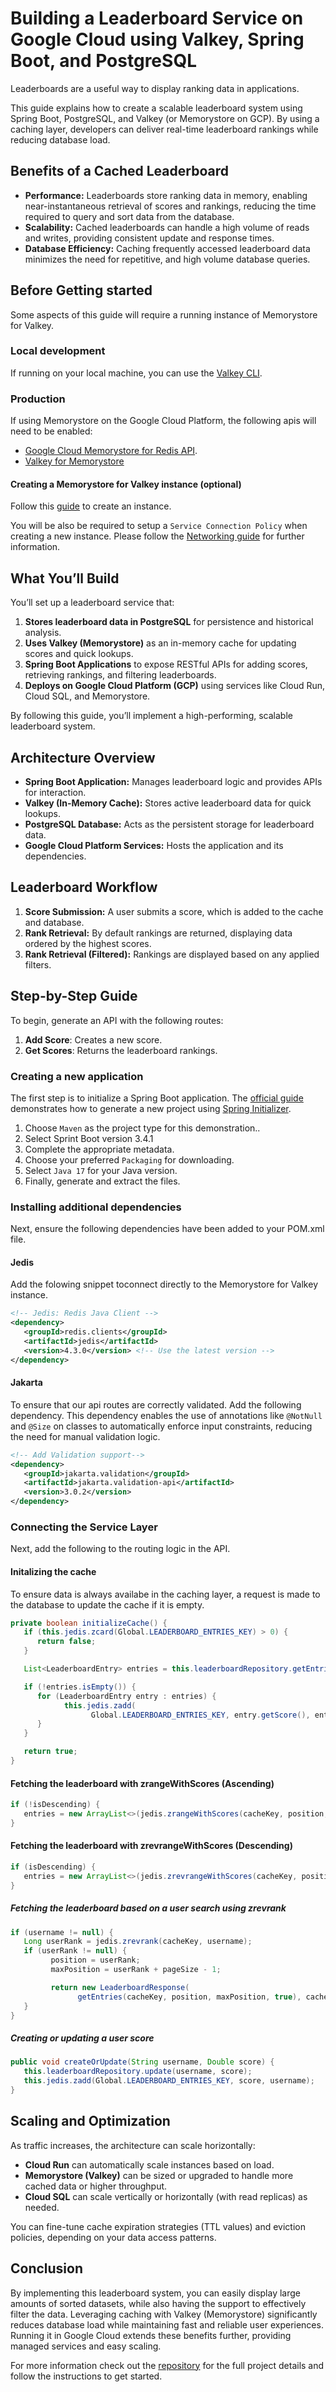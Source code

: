 # Building a Leaderboard Service on Google Cloud using Valkey, Spring Boot, and PostgreSQL

Leaderboards are a useful way to display ranking data in applications.

This guide explains how to create a scalable leaderboard system using Spring Boot, PostgreSQL, and Valkey (or Memorystore on GCP). By using a caching layer, developers can deliver real-time leaderboard rankings while reducing database load.

## Benefits of a Cached Leaderboard

- **Performance:** Leaderboards store ranking data in memory, enabling near-instantaneous retrieval of scores and rankings, reducing the time required to query and sort data from the database.
- **Scalability:** Cached leaderboards can handle a high volume of reads and writes, providing consistent update and response times.
- **Database Efficiency:** Caching frequently accessed leaderboard data minimizes the need for repetitive, and high volume database queries.

## Before Getting started

Some aspects of this guide will require a running instance of Memorystore for Valkey.

### Local development

If running on your local machine, you can use the [Valkey CLI](https://valkey.io/topics/cli/).

### Production

If using Memorystore on the Google Cloud Platform, the following apis will need to be enabled:

- [Google Cloud Memorystore for Redis API](https://console.cloud.google.com/marketplace/product/google/redis.googleapis.com).
- [Valkey for Memorystore](https://console.cloud.google.com/memorystore/valkey/instances)

#### Creating a Memorystore for Valkey instance (optional)

Follow this [guide](https://cloud.google.com/memorystore/docs/valkey/create-instances) to create an instance.

You will be also be required to setup a `Service Connection Policy` when creating a new instance. Please follow the [Networking guide](https://cloud.google.com/memorystore/docs/valkey/networking) for further information.

## What You’ll Build

You’ll set up a leaderboard service that:

1. **Stores leaderboard data in PostgreSQL** for persistence and historical analysis.
2. **Uses Valkey (Memorystore)** as an in-memory cache for updating scores and quick lookups.
3. **Spring Boot Applications** to expose RESTful APIs for adding scores, retrieving rankings, and filtering leaderboards.
4. **Deploys on Google Cloud Platform (GCP)** using services like Cloud Run, Cloud SQL, and Memorystore.

By following this guide, you’ll implement a high-performing, scalable leaderboard system.

## Architecture Overview

- **Spring Boot Application:** Manages leaderboard logic and provides APIs for interaction.
- **Valkey (In-Memory Cache):** Stores active leaderboard data for quick lookups.
- **PostgreSQL Database:** Acts as the persistent storage for leaderboard data.
- **Google Cloud Platform Services:** Hosts the application and its dependencies.

## Leaderboard Workflow

1. **Score Submission:** A user submits a score, which is added to the cache and database.
2. **Rank Retrieval:** By default rankings are returned, displaying data ordered by the highest scores.
3. **Rank Retrieval (Filtered):** Rankings are displayed based on any applied filters.

## Step-by-Step Guide

To begin, generate an API with the following routes:

1. **Add Score**: Creates a new score.
2. **Get Scores**: Returns the leaderboard rankings.

### Creating a new application

The first step is to initialize a Spring Boot application. The [official guide](https://spring.io/guides/gs/spring-boot) demonstrates how to generate a new project using [Spring Initializer](https://start.spring.io/).

1. Choose `Maven` as the project type for this demonstration..
2. Select Sprint Boot version 3.4.1
3. Complete the appropriate metadata.
4. Choose your preferred `Packaging` for downloading.
5. Select `Java 17` for your Java version.
6. Finally, generate and extract the files.

### Installing additional dependencies

Next, ensure the following dependencies have been added to your POM.xml file.

#### Jedis

Add the folowing snippet toconnect directly to the Memorystore for Valkey instance.

```xml
<!-- Jedis: Redis Java Client -->
<dependency>
   <groupId>redis.clients</groupId>
   <artifactId>jedis</artifactId>
   <version>4.3.0</version> <!-- Use the latest version -->
</dependency>
```

#### Jakarta

To ensure that our api routes are correctly validated. Add the following dependency.
This dependency enables the use of annotations like `@NotNull` and `@Size` on classes to automatically enforce input constraints, reducing the need for manual validation logic.

```xml
<!-- Add Validation support-->
<dependency>
   <groupId>jakarta.validation</groupId>
   <artifactId>jakarta.validation-api</artifactId>
   <version>3.0.2</version>
</dependency>
```

### Connecting the Service Layer

Next, add the following to the routing logic in the API.

#### Initalizing the cache

To ensure data is always availabe in the caching layer, a request is made to the database to update the cache if it is empty.

```java
private boolean initializeCache() {
   if (this.jedis.zcard(Global.LEADERBOARD_ENTRIES_KEY) > 0) {
      return false;
   }

   List<LeaderboardEntry> entries = this.leaderboardRepository.getEntries();

   if (!entries.isEmpty()) {
      for (LeaderboardEntry entry : entries) {
            this.jedis.zadd(
                  Global.LEADERBOARD_ENTRIES_KEY, entry.getScore(), entry.getUsername());
      }
   }

   return true;
}

```

#### Fetching the leaderboard with zrangeWithScores (Ascending)

```java
if (!isDescending) {
   entries = new ArrayList<>(jedis.zrangeWithScores(cacheKey, position, maxPosition));
}
```

#### Fetching the leaderboard with zrevrangeWithScores (Descending)

```java
if (isDescending) {
   entries = new ArrayList<>(jedis.zrevrangeWithScores(cacheKey, position, maxPosition));
}
```

##### Fetching the leaderboard based on a user search using zrevrank

```java
if (username != null) {
   Long userRank = jedis.zrevrank(cacheKey, username);
   if (userRank != null) {
         position = userRank;
         maxPosition = userRank + pageSize - 1;

         return new LeaderboardResponse(
               getEntries(cacheKey, position, maxPosition, true), cacheStatus);
   }
}
```

##### Creating or updating a user score

```java
public void createOrUpdate(String username, Double score) {
   this.leaderboardRepository.update(username, score);
   this.jedis.zadd(Global.LEADERBOARD_ENTRIES_KEY, score, username);
}
```

## Scaling and Optimization

As traffic increases, the architecture can scale horizontally:

- **Cloud Run** can automatically scale instances based on load.
- **Memorystore (Valkey)** can be sized or upgraded to handle more cached data or higher throughput.
- **Cloud SQL** can scale vertically or horizontally (with read replicas) as needed.

You can fine-tune cache expiration strategies (TTL values) and eviction policies, depending on your data access patterns.

## Conclusion

By implementing this leaderboard system, you can easily display large amounts of sorted datasets, while also having the support to effectively filter the data. Leveraging caching with Valkey (Memorystore) significantly reduces database load while maintaining fast and reliable user experiences. Running it in Google Cloud extends these benefits further, providing managed services and easy scaling.

For more information check out the [repository](https://github.com/GoogleCloudPlatform/java-docs-samples/tree/main/memorystore/valkey/leaderboard) for the full project details and follow the instructions to get started.
